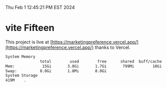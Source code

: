 Thu Feb  1 12:45:21 PM EST 2024

# vite Fifteen


This project is live at [https://marketingpreference.vercel.app/](https://marketingpreference.vercel.app/) thanks to Vercel.

```bash
System Memory
               total        used        free      shared  buff/cache   available
Mem:            15Gi       3.8Gi       1.7Gi       799Mi        10Gi        11Gi
Swap:          8.0Gi       1.8Mi       8.0Gi
System Storage
419M	.
```
```bash
